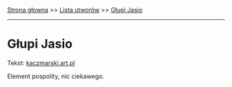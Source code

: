 [Strona głowna](../index.md) >> [Lista utworów](../list.md) >> [Głupi Jasio](167.md)

---

# Głupi Jasio

Tekst: [kaczmarski.art.pl](https://www.kaczmarski.art.pl/tworczosc/wiersze/glupi-jasio/)

Element pospolity, nic ciekawego.